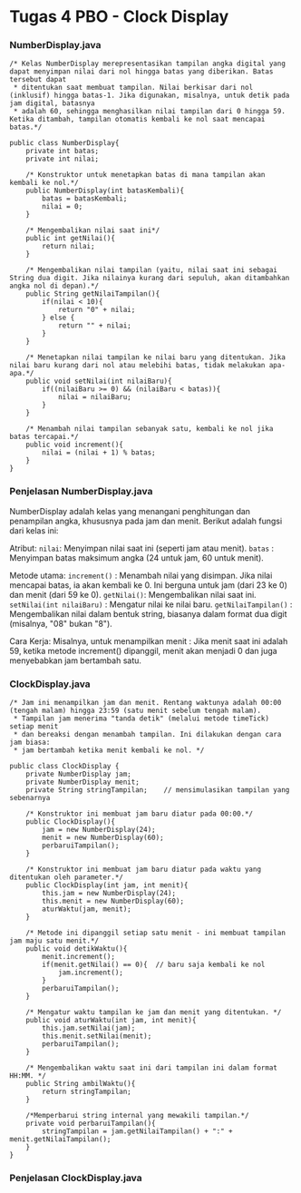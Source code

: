 #   Tugas 4 PBO - Clock Display

### NumberDisplay.java
```
/* Kelas NumberDisplay merepresentasikan tampilan angka digital yang dapat menyimpan nilai dari nol hingga batas yang diberikan. Batas tersebut dapat 
 * ditentukan saat membuat tampilan. Nilai berkisar dari nol (inklusif) hingga batas-1. Jika digunakan, misalnya, untuk detik pada jam digital, batasnya 
 * adalah 60, sehingga menghasilkan nilai tampilan dari 0 hingga 59. Ketika ditambah, tampilan otomatis kembali ke nol saat mencapai batas.*/

public class NumberDisplay{
    private int batas;
    private int nilai;

    /* Konstruktor untuk menetapkan batas di mana tampilan akan kembali ke nol.*/
    public NumberDisplay(int batasKembali){
        batas = batasKembali;
        nilai = 0;
    }

    /* Mengembalikan nilai saat ini*/
    public int getNilai(){
        return nilai;
    }

    /* Mengembalikan nilai tampilan (yaitu, nilai saat ini sebagai String dua digit. Jika nilainya kurang dari sepuluh, akan ditambahkan angka nol di depan).*/
    public String getNilaiTampilan(){
        if(nilai < 10){
            return "0" + nilai;
        } else {
            return "" + nilai;
        }
    }

    /* Menetapkan nilai tampilan ke nilai baru yang ditentukan. Jika nilai baru kurang dari nol atau melebihi batas, tidak melakukan apa-apa.*/
    public void setNilai(int nilaiBaru){
        if((nilaiBaru >= 0) && (nilaiBaru < batas)){
            nilai = nilaiBaru;
        }
    }

    /* Menambah nilai tampilan sebanyak satu, kembali ke nol jika batas tercapai.*/
    public void increment(){
        nilai = (nilai + 1) % batas;
    }
}
```
### Penjelasan NumberDisplay.java
NumberDisplay adalah kelas yang menangani penghitungan dan penampilan angka, khususnya pada jam dan menit. Berikut adalah fungsi dari kelas ini:

Atribut:
```nilai```: Menyimpan nilai saat ini (seperti jam atau menit).
```batas``` : Menyimpan batas maksimum angka (24 untuk jam, 60 untuk menit).

Metode utama:
```increment()``` : Menambah nilai yang disimpan. Jika nilai mencapai batas, ia akan kembali ke 0. Ini berguna untuk jam (dari 23 ke 0) dan menit (dari 59 ke 0).
```getNilai()```: Mengembalikan nilai saat ini.
```setNilai(int nilaiBaru)``` : Mengatur nilai ke nilai baru.
```getNilaiTampilan()``` : Mengembalikan nilai dalam bentuk string, biasanya dalam format dua digit (misalnya, "08" bukan "8").

Cara Kerja:
Misalnya, untuk menampilkan menit :
Jika menit saat ini adalah 59, ketika metode increment() dipanggil, menit akan menjadi 0 dan juga menyebabkan jam bertambah satu.

### ClockDisplay.java
```
/* Jam ini menampilkan jam dan menit. Rentang waktunya adalah 00:00 (tengah malam) hingga 23:59 (satu menit sebelum tengah malam).
 * Tampilan jam menerima "tanda detik" (melalui metode timeTick) setiap menit
 * dan bereaksi dengan menambah tampilan. Ini dilakukan dengan cara jam biasa:
 * jam bertambah ketika menit kembali ke nol. */

public class ClockDisplay {
    private NumberDisplay jam;
    private NumberDisplay menit;
    private String stringTampilan;    // mensimulasikan tampilan yang sebenarnya
    
    /* Konstruktor ini membuat jam baru diatur pada 00:00.*/
    public ClockDisplay(){
        jam = new NumberDisplay(24);
        menit = new NumberDisplay(60);
        perbaruiTampilan();
    }

    /* Konstruktor ini membuat jam baru diatur pada waktu yang ditentukan oleh parameter.*/
    public ClockDisplay(int jam, int menit){
        this.jam = new NumberDisplay(24);
        this.menit = new NumberDisplay(60);
        aturWaktu(jam, menit);
    }

    /* Metode ini dipanggil setiap satu menit - ini membuat tampilan jam maju satu menit.*/
    public void detikWaktu(){
        menit.increment();
        if(menit.getNilai() == 0){  // baru saja kembali ke nol
            jam.increment();
        }
        perbaruiTampilan();
    }

    /* Mengatur waktu tampilan ke jam dan menit yang ditentukan. */
    public void aturWaktu(int jam, int menit){
        this.jam.setNilai(jam);
        this.menit.setNilai(menit);
        perbaruiTampilan();
    }

    /* Mengembalikan waktu saat ini dari tampilan ini dalam format HH:MM. */
    public String ambilWaktu(){
        return stringTampilan;
    }
    
    /*Memperbarui string internal yang mewakili tampilan.*/
    private void perbaruiTampilan(){
        stringTampilan = jam.getNilaiTampilan() + ":" + menit.getNilaiTampilan();
    }
}
```
### Penjelasan ClockDisplay.java
